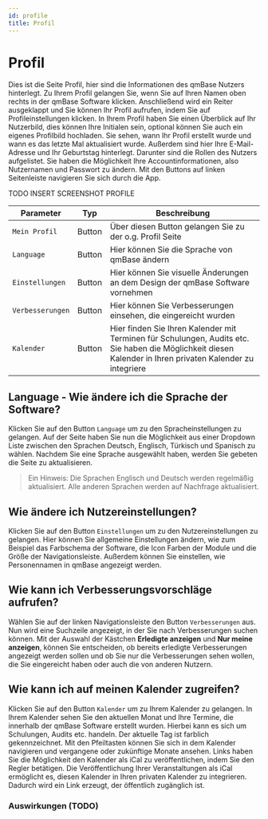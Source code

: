 ```yaml
---
id: profile
title: Profil
---
```


# Profil
Dies ist die Seite Profil, hier sind die Informationen des qmBase Nutzers hinterlegt. Zu Ihrem Profil gelangen Sie, wenn Sie auf Ihren Namen oben rechts in der qmBase Software klicken. Anschließend wird ein Reiter ausgeklappt und Sie können Ihr Profil aufrufen, indem Sie auf Profileinstellungen klicken. In Ihrem Profil haben Sie einen Überblick auf Ihr Nutzerbild, dies können Ihre Initialen sein, optional können Sie auch ein eigenes Profilbild hochladen. Sie sehen, wann Ihr Profil erstellt wurde und wann es das letzte Mal aktualisiert wurde. Außerdem sind hier Ihre E-Mail-Adresse und Ihr Geburtstag hinterlegt. Darunter sind die Rollen des Nutzers aufgelistet. 
Sie haben die Möglichkeit Ihre Accountinformationen, also Nutzernamen und Passwort zu ändern. 
Mit den Buttons auf linken Seitenleiste navigieren Sie sich durch die App. 

TODO INSERT SCREENSHOT PROFILE

| Parameter                        | Typ       | Beschreibung                                                     |
| -------------------------------- | ----------| ---------------------------------------------------------------- |
| <code>Mein Profil</code>         | Button    | Über diesen Button gelangen Sie zu der o.g. Profil Seite         |
| <code>Language</code>            | Button    | Hier können Sie die Sprache von qmBase ändern                    |
| <code>Einstellungen</code>       | Button    | Hier können Sie visuelle Änderungen an dem Design der qmBase Software vornehmen |
| <code>Verbesserungen</code>      | Button    | Hier können Sie Verbesserungen einsehen, die eingereicht wurden   |
| <code>Kalender</code>            | Button    |Hier finden Sie Ihren Kalender mit Terminen für Schulungen, Audits etc. Sie haben die Möglichkeit diesen Kalender in Ihren privaten Kalender zu integriere                  |

## Language - Wie ändere ich die Sprache der Software?
Klicken Sie auf den Button <code>Language</code> um zu den Spracheinstellungen zu gelangen. Auf der Seite haben Sie nun die Möglichkeit aus einer Dropdown Liste zwischen den Sprachen Deutsch, Englisch, Türkisch und Spanisch zu wählen. 
Nachdem Sie eine Sprache ausgewählt haben, werden Sie gebeten die Seite zu aktualisieren. 
>Ein Hinweis: Die Sprachen Englisch und Deutsch werden regelmäßig aktualisiert. Alle anderen Sprachen werden auf Nachfrage aktualisiert. 

## Wie ändere ich Nutzereinstellungen?
Klicken Sie auf den Button <code>Einstellungen</code> um zu den Nutzereinstellungen zu gelangen. Hier können Sie allgemeine Einstellungen ändern, wie zum Beispiel das Farbschema der Software, die Icon Farben der Module und die Größe der Navigationsleiste. 
Außerdem können Sie einstellen, wie Personennamen in qmBase angezeigt werden. 

## Wie kann ich Verbesserungsvorschläge aufrufen?
Wählen Sie auf der linken Navigationsleiste den Button <code>Verbesserungen</code> aus. Nun wird eine Suchzeile angezeigt, in der Sie nach Verbesserungen suchen können. Mit der Auswahl der Kästchen **Erledigte anzeigen** und **Nur meine anzeigen**, können Sie entscheiden, ob bereits erledigte Verbesserungen angezeigt werden sollen und ob Sie nur die Verbesserungen sehen wollen, die Sie eingereicht haben oder auch die von anderen Nutzern. 

## Wie kann ich auf meinen Kalender zugreifen?
Klicken Sie auf den Button <code>Kalender</code> um zu Ihrem Kalender zu gelangen. In Ihrem Kalender sehen Sie den aktuellen Monat und Ihre Termine, die innerhalb der qmBase Software erstellt wurden. Hierbei kann es sich um Schulungen, Audits etc. handeln. Der aktuelle Tag ist farblich gekennzeichnet. Mit den Pfeiltasten können Sie sich in dem Kalender navigieren und vergangene oder zukünftige Monate ansehen. Links haben Sie die Möglichkeit  den Kalender als iCal zu veröffentlichen, indem Sie den Regler betätigen.
Die Veröffentlichung Ihrer Veranstaltungen als iCal ermöglicht es, diesen Kalender in Ihren privaten Kalender zu integrieren. Dadurch wird ein Link erzeugt, der öffentlich zugänglich ist.

### Auswirkungen (TODO)
